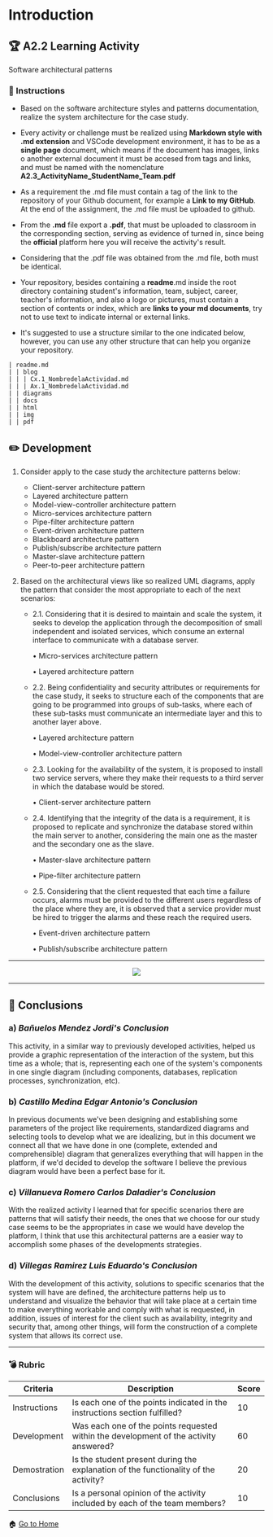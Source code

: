 # Introduction

## :trophy: A2.2 Learning Activity
Software architectural patterns

### :blue_book: Instructions

* Based on the software architecture styles and patterns documentation, realize the system architecture for the case study.

* Every activity or challenge must be realized using **Markdown style with .md extension** and VSCode development environment, it has to be as a **single page** document, which means if the document has images, links o another external document it must be accesed from tags and links, and must be named with the nomenclature **A2.3_ActivityName_StudentName_Team.pdf**

* As a requirement the .md file must contain a tag of the link to the repository of your Github document, for example a **Link to my GitHub**. At the end of the assignment, the .md file must be uploaded to github.

* From the **.md** file export a **.pdf**, that must be uploaded to classroom in the corresponding section, serving as evidence of turned in, since being the **official** platform here you will receive the activity's result.

* Considering that the .pdf file was obtained from the .md file, both must be identical.

* Your repository, besides containing a **readme**.md inside the root directory containing student's information, team, subject, career, teacher's information, and also a logo or pictures, must contain a section of contents or index, which are **links to your md documents**, try not to use text to indicate internal or external links.

* It's suggested to use a structure similar to the one indicated below, however, you can use any other structure that can help you organize your repository.

~~~
| readme.md
| | blog
| | | Cx.1_NombredelaActividad.md
| | | Ax.1_NombredelaActividad.md
| | diagrams
| | docs
| | html
| | img
| | pdf
~~~

## :pencil2: Development

1. Consider apply to the case study the architecture patterns below:
    - Client-server architecture pattern
    - Layered architecture pattern
    - Model-view-controller architecture pattern
    - Micro-services architecture pattern
    - Pipe-filter architecture pattern
    - Event-driven architecture pattern
    - Blackboard architecture pattern
    - Publish/subscribe architecture pattern
    - Master-slave architecture pattern
    - Peer-to-peer architecture pattern

2. Based on the architectural views like so realized UML diagrams, apply the pattern that consider the most appropriate to each of the next scenarios:

    - 2.1. Considering that it is desired to maintain and scale the system, it seeks to develop the application through the decomposition of small independent and isolated services, which consume an external interface to communicate with a database server.

        • Micro-services architecture pattern
        
        • Layered architecture pattern

    - 2.2. Being confidentiality and security attributes or requirements for the case study, it seeks to structure each of the components that are going to be programmed into groups of sub-tasks, where each of these sub-tasks must communicate an intermediate layer and this to another layer above.
        
        • Layered architecture pattern
        
        • Model-view-controller architecture pattern

    - 2.3. Looking for the availability of the system, it is proposed to install two service servers, where they make their requests to a third server in which the database would be stored.
        
        • Client-server architecture pattern

    - 2.4. Identifying that the integrity of the data is a requirement, it is proposed to replicate and synchronize the database stored within the main server to another, considering the main one as the master and the secondary one as the slave.
        
        • Master-slave architecture pattern
        
        • Pipe-filter architecture pattern

    - 2.5. Considering that the client requested that each time a failure occurs, alarms must be provided to the different users regardless of the place where they are, it is observed that a service provider must be hired to trigger the alarms and these reach the required users.
        
        • Event-driven architecture pattern
        
        • Publish/subscribe architecture pattern

___

<p align="center">
    <img src="https://raw.githubusercontent.com/edgarcastillo17/avscastillo/main/diagrams/A2.3.Patterns_Diagram.png">
</p>

___

## :paperclip: Conclusions

### a) *Bañuelos Mendez Jordi's Conclusion*

This activity, in a similar way to previously developed activities, helped us provide a graphic representation of the interaction of the system, but this time as a whole; that is, representing each one of the system's components in one single diagram (including components, databases, replication processes, synchronization, etc).

### b) *Castillo Medina Edgar Antonio's Conclusion*

In previous documents we've been designing and establishing some parameters of the project like requirements, standardized diagrams and selecting tools to develop what we are idealizing, but in this document we connect all that we have done in one (complete, extended and comprehensible) diagram that generalizes everything that will happen in the platform, if we'd decided to develop the software I believe the previous diagram would have been a perfect base for it.

### c) *Villanueva Romero Carlos Daladier's Conclusion*

With the realized activity I learned that for specific scenarios there are patterns that will satisfy their needs, the ones that we choose for our study case seems to be the appropriates in case we would have develop the platform, I think that use this architectural patterns are a easier way to accomplish some phases of the developments strategies.

### d) *Villegas Ramirez Luis Eduardo's Conclusion*

With the development of this activity, solutions to specific scenarios that the system will have are defined, the architecture patterns help us to understand and visualize the behavior that will take place at a certain time to make everything workable and comply with what is requested, in addition, issues of interest for the client such as availability, integrity and security that, among other things, will form the construction of a complete system that allows its correct use.
___

### :bomb: Rubric

| Criteria | Description | Score |
| ------------- | -------------------------------------------------------------------------------------------- | ------- |
| Instructions | Is each one of the points indicated in the instructions section fulfilled? | 10 |
| Development | Was each one of the points requested within the development of the activity answered? | 60 |
| Demostration | Is the student present during the explanation of the functionality of the activity? | 20 |
| Conclusions | Is a personal opinion of the activity included by each of the team members? | 10 |

:house: [Go to Home](https://github.com/edgarcastillo17/avscastillo "Github")